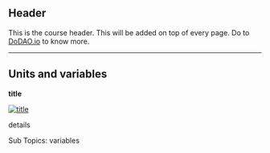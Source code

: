 ## Header
This is the course header. This will be added on top of every page. Do to [DoDAO.io](https://www.dodao.io) to know more.

 ---
 
 ## Units and variables
 
  **title**
 
 [![title](https://img.youtube.com/vi/null/0.jpg)](https://www.youtube.com/watch?v=null)     
 
 details
    
 
 Sub Topics: variables    
 
